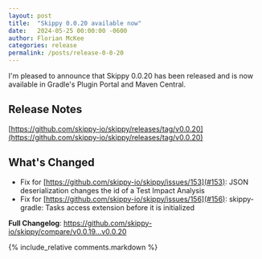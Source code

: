 ```yaml
---
layout: post
title:  "Skippy 0.0.20 available now"
date:   2024-05-25 00:00:00 -0600
author: Florian McKee
categories: release
permalink: /posts/release-0-0-20
---
```


I'm pleased to announce that Skippy 0.0.20 has been released and is now available in Gradle's Plugin Portal and Maven
Central.

## Release Notes

[https://github.com/skippy-io/skippy/releases/tag/v0.0.20](https://github.com/skippy-io/skippy/releases/tag/v0.0.20)

## What's Changed

* Fix for [https://github.com/skippy-io/skippy/issues/153](#153): JSON deserialization changes the id of a Test Impact Analysis 
* Fix for [https://github.com/skippy-io/skippy/issues/156](#156): skippy-gradle: Tasks access extension before it is initialized

**Full Changelog**: https://github.com/skippy-io/skippy/compare/v0.0.19...v0.0.20

{% include_relative comments.markdown %}
